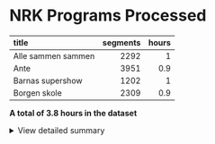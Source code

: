 # NRK Programs Processed
| title              |   segments |   hours |
|:-------------------|-----------:|--------:|
| Alle sammen sammen |       2292 |     1   |
| Ante               |       3951 |     0.9 |
| Barnas supershow   |       1202 |     1   |
| Borgen skole       |       2309 |     0.9 |


**A total of 3.8 hours in the dataset**<details><summary>View detailed summary</summary>
## Detailed View
| title              | program_id   | subtitle                    | category     |   segments |   hours |
|:-------------------|:-------------|:----------------------------|:-------------|-----------:|--------:|
| ![](cachedimages/65lwG2RYIez97JLmKiBMJwArVNmHchBFnvYyLyhKeLpw.jpg)Alle sammen sammen | MSUB22000113 | 1. episode                  | barn         |        753 |     0.3 |
| Alle sammen sammen | MSUB22000213 | 2. episode                  | barn         |        763 |     0.3 |
| Alle sammen sammen | MSUB22000313 | 3. episode                  | barn         |        776 |     0.4 |
| Ante               | FBUA06000075 | 1. episode                  | drama-serier |       1268 |     0.3 |
| Ante               | FBUA06000175 | 2. episode                  | drama-serier |       1308 |     0.3 |
| Ante               | FBUA06000275 | 3. episode                  | drama-serier |       1375 |     0.3 |
| Barnas supershow   | MSUS01004710 | 1. episode                  | barn         |        372 |     0.3 |
| Barnas supershow   | MSUS01004810 | 2. episode                  | barn         |        389 |     0.3 |
| Barnas supershow   | MSUS01004910 | 3. episode                  | barn         |        441 |     0.3 |
| Borgen skole       | FBUA03003087 | 1. Borgen skole - klasse 6B | barn         |        696 |     0.3 |
| Borgen skole       | FBUA03003187 | 2. Borgen skole - klasse 6B | barn         |        888 |     0.3 |
| Borgen skole       | FBUA03003287 | 3. Borgen skole - klasse 6B | barn         |        725 |     0.3 |</details>
